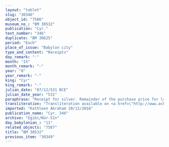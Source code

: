 ```yaml
---
layout: "tablet"
slug: "30346"
object_id: "7586"
museum_no_: "BM 30532"
publication: "Cyr."
text_number: "346"
duplicate: "BM 30625"
period: "Each"
place_of_issue: "Babylon city"
type_and_content: "Receipts"
day_remark: "-"
month: "IX"
month_remark: "-"
year: "8"
year_remark: "-"
king: "Cyr"
king_remark: "-"
julian_date: "07/12/531 BCE"
julian_date_year: "531"
paraphrase: "Receipt for silver. Remainder of the purchase price for land.<br /> <strong>A </strong>receives (<em>mahāru</em>) 30 shekels of silver from <strong>B</strong>. This is what remained to be paid for the purchase of a plot of arable land (<em>zēru</em>) situated on a branch of the ancient Kutha-channel after it turned out that it was larger than originally thought so that the price that was agreed upon at the time of the sale (2 minas) needed to be recalculated. Names of 3 witnesses (including Itti-Nab&ucirc;-balāṭu/Marduk-bān-zēri//Bēl-ēṭir, the buyer&rsquo;s son-in-law) and the scribe.<br /> &nbsp;<br /> <strong>A</strong><strong> = </strong>&Scaron;ama&scaron;-aplu-uṣur/&Scaron;ama&scaron;-ina-tē&scaron;&ecirc;-ēṭir//&Scaron;ang&ucirc;-&Scaron;ama&scaron;; <strong>B</strong> = Itti-Marduk-balāṭu/Nab&ucirc;-ahhē-iddin//Egibi"
transliteration: "Transliteration available on <a href=\"http://www.achemenet.com/fr/item/?/sources-textuelles/textes-par-langues-et-ecritures/babylonien/archives-egibi/1328644\" target=\"_blank\">Achemenet</a>"
imported: "Kathleen Abraham 20/12/2016"
publication_name: "Cyr. 346"
archive: "Egibi/Nūr-Sîn"
day_babylonian_: "11"
related_objects: "7587"
title: "BM 30532"
previous_item: "30349"
---
```

